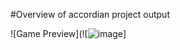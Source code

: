 #Overview of accordian project output

![Game Preview](![![image](<img width="1785" height="884" alt="image" src="https://github.com/user-attachments/assets/5d980279-250c-43b4-b738-c64c39676051" />)]
